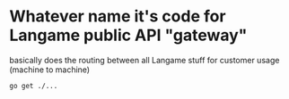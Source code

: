 # Whatever name it's code for Langame public API "gateway"

basically does the routing between all Langame stuff for customer usage (machine to machine)

```bash
go get ./... 
```
